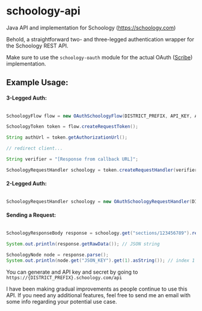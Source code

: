 # schoology-api
Java API and implementation for Schoology (https://schoology.com)

Behold, a straightforward two- and three-legged authentication wrapper for the Schoology REST API. 

Make sure to use the `schoology-oauth` module for the actual OAuth ([Scribe](https://github.com/scribejava/scribejava)) implementation. 
 
## Example Usage:

#### 3-Legged Auth:

```java

SchoologyFlow flow = new OAuthSchoologyFlow(DISTRICT_PREFIX, API_KEY, API_SECRET, CALLBACK_URL);

SchoologyToken token = flow.createRequestToken();

String authUrl = token.getAuthorizationUrl();

// redirect client...

String verifier = "[Response from callback URL]";

SchoologyRequestHandler schoology = token.createRequestHandler(verifier);

```

#### 2-Legged Auth:

```java

SchoologyRequestHandler schoology = new OAuthSchoologyRequestHandler(DISTRICT_PREFIX, API_KEY, API_SECRET);

```

#### Sending a Request:

```java

SchoologyResponseBody response = schoology.get("sections/123456789").requireSuccess().getBody();

System.out.println(response.getRawData()); // JSON string

SchoologyNode node = response.parse();
System.out.println(node.get("JSON_KEY").get(1).asString()); // index 1 of some JSON_KEY property

```

You can generate and API key and secret by going to `https://{DISTRICT_PREFIX}.schoology.com/api`

I have been making gradual improvements as people continue to use this API. If you need any additional features, feel free to send me an email with some info regarding your potential use case. 
